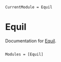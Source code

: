 ```@meta
CurrentModule = Equil
```

# Equil

Documentation for [Equil](https://github.com/vinodjanardhanan/Equil.jl).

```@index
```

```@autodocs
Modules = [Equil]
```
